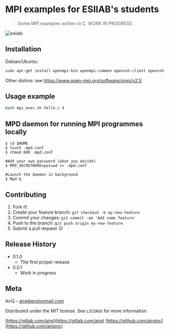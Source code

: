 # MPI examples for ESIIAB's students
> Some MPI examples written in C. WORK IN PROGRESS

<!--One to two paragraph statement about your product and what it does.-->

![esiiab](https://www.esiiab.uclm.es/imgweb/portada/logo_esii.png)

## Installation

Debian/Ubuntu:

```sh
sudo apt-get install openmpi-bin openmpi-common openssh-client openssh-server libopenmpi1.3 libopenmpi-dbg libopenmpi-dev
```

Other distros:
see https://www.open-mpi.org/software/ompi/v2.1/

<!--Windows:
```sh
edit autoexec.bat
```
-->

## Usage example
```sh
bash mpi_exec.sh hello.c 4
```

<!--## Development setup

Describe how to install all development dependencies and how to run an automated test-suite of some kind. Potentially do this for multiple platforms.

```sh
make install
npm test
```
-->

## MPD daemon for running MPI programmes locally
``` #Create mpd .conf file
$ cd $HOME
$ touch .mpd.conf
$ chmod 600 .mpd.conf

#Add your own password (what you decide)
$ MPD_SECRETWORD=passwd >> .mpd.conf

#Launch the daemon in background
$ Mpd & 
```

## Contributing

1. Fork it!
2. Create your feature branch: `git checkout -b my-new-feature`
3. Commit your changes: `git commit -am 'Add some feature'`
4. Push to the branch: `git push origin my-new-feature`
5. Submit a pull request :D

## Release History

* 0.1.0
    * The first proper release
* 0.0.1
    * Work in progress

## Meta

AirQ – airq@protonmail.com  

Distributed under the MIT license. See ``LICENSE`` for more information.

[https://gitlab.com/airq](https://gitlab.com/airq)
[https://github.com/airqinc](https://github.com/airqinc)
